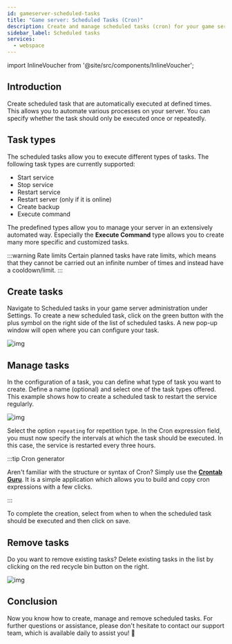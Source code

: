 ```yaml
---
id: gameserver-scheduled-tasks
title: "Game server: Scheduled Tasks (Cron)"
description: Create and manage scheduled tasks (cron) for your game server product from ZAP-Hosting - ZAP-Hosting.com Documentation
sidebar_label: Scheduled tasks
services:
  - webspace
---
```


import InlineVoucher from '@site/src/components/InlineVoucher';



## Introduction

Create scheduled task that are automatically executed at defined times. This allows you to automate various processes on your server. You can specify whether the task should only be executed once or repeatedly. 



## Task types

The scheduled tasks allow you to execute different types of tasks. The following task types are currently supported: 

- Start service
- Stop service
- Restart service
- Restart server (only if it is online)
- Create backup
- Execute command

The predefined types allow you to manage your server in an extensively automated way. Especially the **Execute Command** type allows you to create many more specific and customized tasks. 

:::warning Rate limits
Certain planned tasks have rate limits, which means that they cannot be carried out an infinite number of times and instead have a cooldown/limit.
 :::

## Create tasks

Navigate to Scheduled tasks in your game server administration under Settings. To create a new scheduled task, click on the green button with the plus symbol on the right side of the list of scheduled tasks.  A new pop-up window will open where you can configure your task. 

![img](https://screensaver01.zap-hosting.com/index.php/s/TBxP22trRKML3wk/download)





## Manage tasks

In the configuration of a task, you can define what type of task you want to create. Define a name (optional) and select one of the task types offered. This example shows how to create a scheduled task to restart the service regularly. 

![img](https://screensaver01.zap-hosting.com/index.php/s/P6DeWiRC3tDqG2z/preview)

Select the option `repeating` for repetition type. In the Cron expression field, you must now specify the intervals at which the task should be executed. In this case, the service is restarted every three hours. 

:::tip Cron generator

Aren't familiar with the structure or syntax of Cron? Simply use the [**Crontab Guru**](http://www.crontab.guru/). It is a simple application which allows you to build and copy cron expressions with a few clicks. 

:::

To complete the creation, select from when to when the scheduled task should be executed and then click on save.

## Remove tasks

Do you want to remove existing tasks? Delete existing tasks in the list by clicking on the red recycle bin button on the right. 

![img](https://screensaver01.zap-hosting.com/index.php/s/6XWMJn2BoAdL6t9/download)



## Conclusion

Now you know how to create, manage and remove scheduled tasks. For further questions or assistance, please don't hesitate to contact our support team, which is available daily to assist you! 🙂
